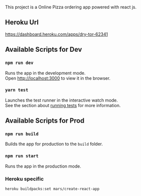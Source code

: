 This project is a Online Pizza ordering app powered with react js.

## Heroku Url

https://dashboard.heroku.com/apps/dry-tor-62341


## Available Scripts for Dev

### `npm run dev`

Runs the app in the development mode.<br />
Open [http://localhost:3000](http://localhost:3000) to view it in the browser.

### `yarn test`

Launches the test runner in the interactive watch mode.<br />
See the section about [running tests](https://facebook.github.io/create-react-app/docs/running-tests) for more information.

## Available Scripts for Prod

### `npm run build`

Builds the app for production to the `build` folder.

### `npm run start`

Runs the app in the production mode.



### Heroku specific

`heroku buildpacks:set mars/create-react-app`
